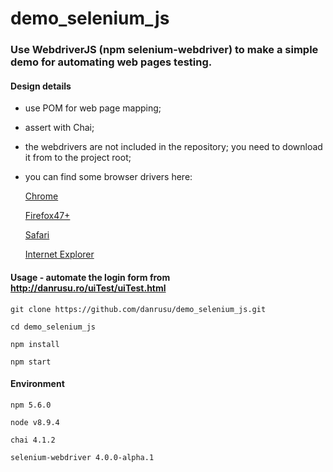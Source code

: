 # demo_selenium_js

### Use WebdriverJS (npm selenium-webdriver) to make a simple demo for automating web pages testing.

#### Design details

 - use POM for web page mapping;
 
 - assert with Chai;
 
 - the webdrivers are not included in the repository; you need to download it from to the project root;
 
 - you can find some browser drivers here:
 
    [Chrome](http://chromedriver.storage.googleapis.com/index.html)
      
    [Firefox47+](https://github.com/mozilla/geckodriver/releases/)
      
    [Safari](https://developer.apple.com/library/content/releasenotes/General/WhatsNewInSafari/Articles/Safari_11_1.html)
      
    [Internet Explorer](http://selenium-release.storage.googleapis.com/index.html)

#### Usage - automate the login form from http://danrusu.ro/uiTest/uiTest.html

    git clone https://github.com/danrusu/demo_selenium_js.git

    cd demo_selenium_js

    npm install

    npm start

#### Environment

    npm 5.6.0

    node v8.9.4

    chai 4.1.2

    selenium-webdriver 4.0.0-alpha.1